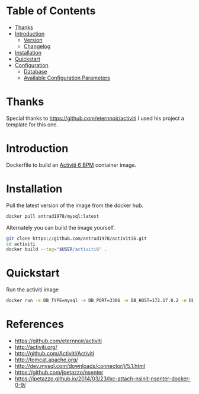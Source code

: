 # Table of Contents
- [Thanks](#thanks)
- [Introduction](#introduction)
    - [Version](#version)
    - [Changelog](Changelog.md)
- [Installation](#installation)
- [Quickstart](#quickstart)
- [Configuration](#configuration)
  - [Database](#database)
  - [Available Configuration Parameters](#available-configuration-parameters)

# Thanks

Special thanks to https://github.com/eternnoir/activiti
I used his project a template for this one.

# Introduction

Dockerfile to build an [Activiti 6 BPM](#http://www.activiti.org/) container image.


# Installation

Pull the latest version of the image from the docker hub. 

```bash
docker pull antrad1978/mysql:latest
```

Alternately you can build the image yourself.

```bash
git clone https://github.com/antrad1978/activiti6.git
cd activiti
docker build --tag="$USER/activiti6" .
```

# Quickstart

Run the activiti image

```bash
docker run -e DB_TYPE=mysql -e DB_PORT=3306 -e DB_HOST=172.17.0.2 -e DB_NAME=activiti -e DB_USER=root -e DB_PASS=root --name activiti6 -p 8080:8080  -d activiti6
```



# References

* https://github.com/eternnoir/activiti
* http://activiti.org/
* http://github.com/Activiti/Activiti
* http://tomcat.apache.org/
* http://dev.mysql.com/downloads/connector/j/5.1.html
* https://github.com/jpetazzo/nsenter
* https://jpetazzo.github.io/2014/03/23/lxc-attach-nsinit-nsenter-docker-0-9/

